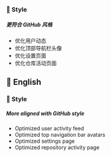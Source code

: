 ### 🌈 Style

##### 更符合 GitHub 风格

- 优化用户动态
- 优化顶部导航栏头像
- 优化设置页面
- 优化仓库活动页面

## 📃 English

### 🌈 Style

##### More aligned with GitHub style

- Optimized user activity feed
- Optimized top navigation bar avatars
- Optimized settings page
- Optimized repository activity page